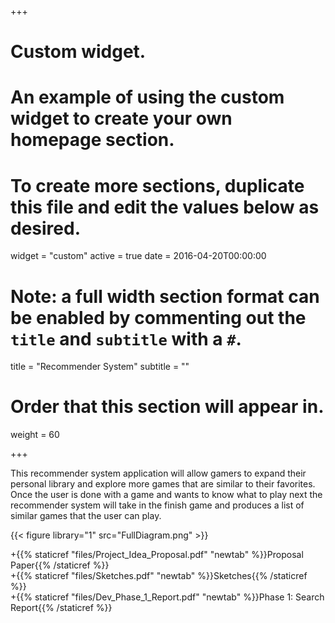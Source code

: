 +++
# Custom widget.
# An example of using the custom widget to create your own homepage section.
# To create more sections, duplicate this file and edit the values below as desired.
widget = "custom"
active = true
date = 2016-04-20T00:00:00

# Note: a full width section format can be enabled by commenting out the `title` and `subtitle` with a `#`.
title = "Recommender System"
subtitle = ""

# Order that this section will appear in.
weight = 60

+++

This recommender system application will allow gamers to expand their personal library and explore more games that are similar to their favorites. Once the user is done with a game and wants to know what to play next the recommender system will take in the finish game and produces a list of similar games that the user can play.  

{{< figure library="1" src="FullDiagram.png" >}}

  +{{% staticref "files/Project_Idea_Proposal.pdf" "newtab" %}}Proposal Paper{{% /staticref %}}    
  +{{% staticref "files/Sketches.pdf" "newtab" %}}Sketches{{% /staticref %}}    
  +{{% staticref "files/Dev_Phase_1_Report.pdf" "newtab" %}}Phase 1: Search Report{{% /staticref %}}  

